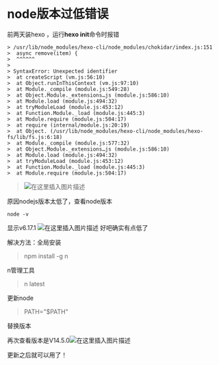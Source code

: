 # node版本过低错误
前两天装hexo ，运行**hexo init**命令时报错

```
> /usr/lib/node_modules/hexo-cli/node_modules/chokidar/index.js:151
>  async remove(item) {
>  ^^^^^^
>
> SyntaxError: Unexpected identifier
>  at createScript (vm.js:56:10)
>  at Object.runInThisContext (vm.js:97:10)
>  at Module._compile (module.js:549:28)
>  at Object.Module._extensions…js (module.js:586:10)
>  at Module.load (module.js:494:32)
>  at tryModuleLoad (module.js:453:12)
>  at Function.Module._load (module.js:445:3)
>  at Module.require (module.js:504:17)
>  at require (internal/module.js:20:19)
>  at Object. (/usr/lib/node_modules/hexo-cli/node_modules/hexo-fs/lib/fs.js:6:18)
>  at Module._compile (module.js:577:32)
>  at Object.Module._extensions…js (module.js:586:10)
>  at Module.load (module.js:494:32)
>  at tryModuleLoad (module.js:453:12)
>  at Function.Module._load (module.js:445:3)
>  at Module.require (module.js:504:17)
```

>  ![在这里插入图片描述](https://img-blog.csdnimg.cn/20200721091157736.png?x-oss-process=image/watermark,type_ZmFuZ3poZW5naGVpdGk,shadow_10,text_aHR0cHM6Ly9ibG9nLmNzZG4ubmV0L3UwMTIzMTMzNjE=,size_16,color_FFFFFF,t_70)

原因nodejs版本太低了，查看node版本

`node -v`

显示v6.17.1
 ![在这里插入图片描述](https://img-blog.csdnimg.cn/20200721091311706.png)
 好吧确实有点低了

解决方法：全局安装

> npm install -g n

n管理工具

> n latest

更新node

> PATH="$PATH"

替换版本

再次查看版本是V14.5.0![在这里插入图片描述](https://img-blog.csdnimg.cn/2020072109155692.png)

更新之后就可以用了！